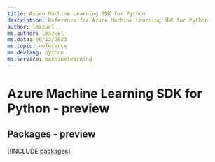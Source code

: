 ```yaml
---
title: Azure Machine Learning SDK for Python
description: Reference for Azure Machine Learning SDK for Python
author: lmazuel
ms.author: lmazuel
ms.data: 06/13/2023
ms.topic: reference
ms.devlang: python
ms.service: machinelearning
---
```

# Azure Machine Learning SDK for Python - preview
## Packages - preview
[!INCLUDE [packages](machine-learning-index.md)]